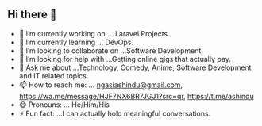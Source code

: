 ## Hi there 👋


- 🔭 I’m currently working on ... Laravel Projects.
- 🌱 I’m currently learning ... DevOps.
- 👯 I’m looking to collaborate on ...Software Development.
- 🤔 I’m looking for help with ...Getting online gigs that actually pay.
- 💬 Ask me about ...Technology, Comedy, Anime, Software Development and IT related topics.
- 📫 How to reach me: ... ngasiashindu@gmail.com, https://wa.me/message/HJF7NX6BR7JGJ1?src=qr, https://t.me/ashindu
- 😄 Pronouns: ... He/Him/His
- ⚡ Fun fact: ...I can actually hold meaningful conversations.

